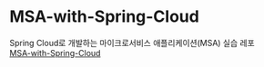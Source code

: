 # MSA-with-Spring-Cloud
Spring Cloud로 개발하는 마이크로서비스 애플리케이션(MSA) 실습 레포
<br>
[MSA-with-Spring-Cloud](https://www.inflearn.com/course/%EC%8A%A4%ED%94%84%EB%A7%81-%ED%81%B4%EB%9D%BC%EC%9A%B0%EB%93%9C-%EB%A7%88%EC%9D%B4%ED%81%AC%EB%A1%9C%EC%84%9C%EB%B9%84%EC%8A%A4/dashboard)
